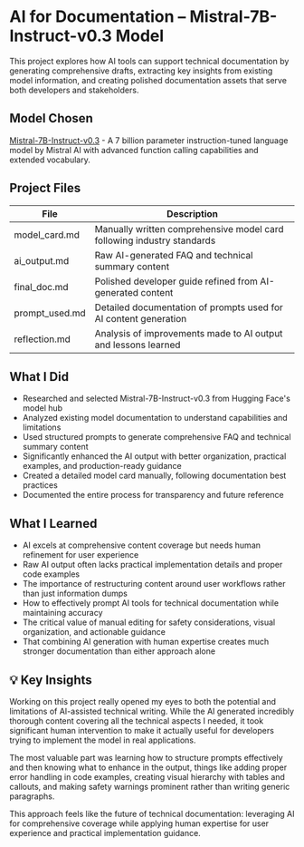 # AI for Documentation – Mistral-7B-Instruct-v0.3 Model

This project explores how AI tools can support technical documentation by generating comprehensive drafts, extracting key insights from existing model information, and creating polished documentation assets that serve both developers and stakeholders.

## Model Chosen
[Mistral-7B-Instruct-v0.3](https://huggingface.co/mistralai/Mistral-7B-Instruct-v0.3) - A 7 billion parameter instruction-tuned language model by Mistral AI with advanced function calling capabilities and extended vocabulary.

## Project Files

| File            | Description |
|-----------------|-------------|
| model_card.md   | Manually written comprehensive model card following industry standards |
| ai_output.md    | Raw AI-generated FAQ and technical summary content |
| final_doc.md    | Polished developer guide refined from AI-generated content |
| prompt_used.md  | Detailed documentation of prompts used for AI content generation |
| reflection.md   | Analysis of improvements made to AI output and lessons learned |

## What I Did
- Researched and selected Mistral-7B-Instruct-v0.3 from Hugging Face's model hub
- Analyzed existing model documentation to understand capabilities and limitations  
- Used structured prompts to generate comprehensive FAQ and technical summary content
- Significantly enhanced the AI output with better organization, practical examples, and production-ready guidance
- Created a detailed model card manually, following documentation best practices
- Documented the entire process for transparency and future reference

## What I Learned
- AI excels at comprehensive content coverage but needs human refinement for user experience
- Raw AI output often lacks practical implementation details and proper code examples
- The importance of restructuring content around user workflows rather than just information dumps
- How to effectively prompt AI tools for technical documentation while maintaining accuracy
- The critical value of manual editing for safety considerations, visual organization, and actionable guidance
- That combining AI generation with human expertise creates much stronger documentation than either approach alone

## 💡 Key Insights
Working on this project really opened my eyes to both the potential and limitations of AI-assisted technical writing. While the AI generated incredibly thorough content covering all the technical aspects I needed, it took significant human intervention to make it actually useful for developers trying to implement the model in real applications.

The most valuable part was learning how to structure prompts effectively and then knowing what to enhance in the output, things like adding proper error handling in code examples, creating visual hierarchy with tables and callouts, and making safety warnings prominent rather than writing generic paragraphs.

This approach feels like the future of technical documentation: leveraging AI for comprehensive coverage while applying human expertise for user experience and practical implementation guidance.
